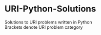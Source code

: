 # URI-Python-Solutions
Solutions to URI problems written in Python </br>
Brackets denote URI problem category

